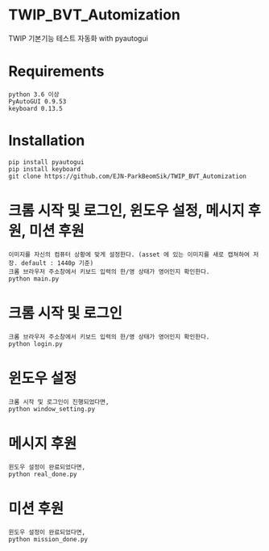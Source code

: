 # TWIP_BVT_Automization
TWIP 기본기능 테스트 자동화 with pyautogui

# Requirements
    python 3.6 이상
    PyAutoGUI 0.9.53
    keyboard 0.13.5

# Installation
    pip install pyautogui 
    pip install keyboard
    git clone https://github.com/EJN-ParkBeomSik/TWIP_BVT_Automization
    
# 크롬 시작 및 로그인, 윈도우 설정, 메시지 후원, 미션 후원
    이미지를 자신의 컴퓨터 상황에 맞게 설정한다. (asset 에 있는 이미지를 새로 캡쳐하여 저장. default : 1440p 기준)
    크롬 브라우저 주소창에서 키보드 입력의 한/영 상태가 영어인지 확인한다.
    python main.py

# 크롬 시작 및 로그인
    크롬 브라우저 주소창에서 키보드 입력의 한/영 상태가 영어인지 확인한다.
    python login.py
# 윈도우 설정
    크롬 시작 및 로그인이 진행되었다면,
    python window_setting.py
# 메시지 후원
    윈도우 설정이 완료되었다면,
    python real_done.py
# 미션 후원
    윈도우 설정이 완료되었다면,
    python mission_done.py
